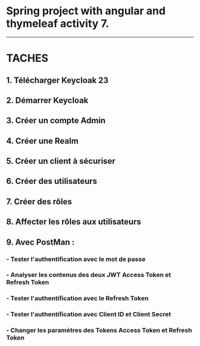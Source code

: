 # Spring project with angular and thymeleaf activity 7.
---------------------------------------

# TACHES
<h2>1. Télécharger Keycloak 23</h2>
<h2>2. Démarrer Keycloak</h2>
<h2>3. Créer un compte Admin</h2>
<h2>4. Créer une Realm</h2>
<h2>5. Créer un client à sécuriser</h2>
<h2>6. Créer des utilisateurs</h2>
<h2>7. Créer des rôles</h2>
<h2>8. Affecter les rôles aux utilisateurs</h2>
<h2>9. Avec PostMan :</h2>
    <h3>- Tester l'authentification avec le mot de passe</h3>
    <h3>- Analyser les contenus des deux JWT Access Token et Refresh Token</h3>
    <h3>- Tester l'authentification avec le Refresh Token</h3>
    <h3>- Tester l'authentification avec Client ID et Client Secret</h3>
    <h3>- Changer les paramètres des Tokens Access Token et Refresh Token</p></h3>

